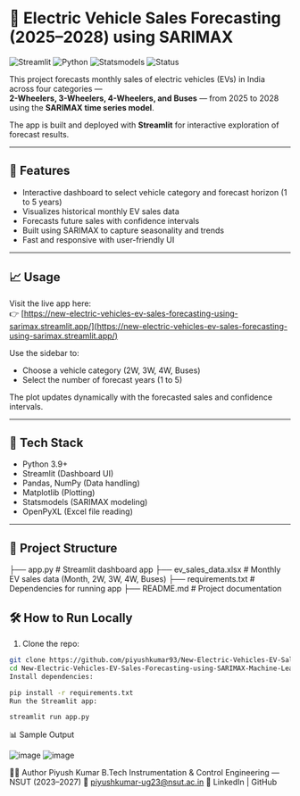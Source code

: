 # 🔋 Electric Vehicle Sales Forecasting (2025–2028) using SARIMAX

![Streamlit](https://img.shields.io/badge/Made%20with-Streamlit-FF4B4B?logo=streamlit&logoColor=white)
![Python](https://img.shields.io/badge/Python-3.9-blue)
![Statsmodels](https://img.shields.io/badge/Statsmodels-Time%20Series%20Modeling-orange)
![Status](https://img.shields.io/badge/Deployed-Live-brightgreen)

This project forecasts monthly sales of electric vehicles (EVs) in India across four categories —  
**2-Wheelers, 3-Wheelers, 4-Wheelers, and Buses** — from 2025 to 2028 using the **SARIMAX time series model**.

The app is built and deployed with **Streamlit** for interactive exploration of forecast results.

---

## 🚀 Features

- Interactive dashboard to select vehicle category and forecast horizon (1 to 5 years)
- Visualizes historical monthly EV sales data
- Forecasts future sales with confidence intervals
- Built using SARIMAX to capture seasonality and trends
- Fast and responsive with user-friendly UI

---

## 📈 Usage

Visit the live app here:  
👉 [https://new-electric-vehicles-ev-sales-forecasting-using-sarimax.streamlit.app/](https://new-electric-vehicles-ev-sales-forecasting-using-sarimax.streamlit.app/)

Use the sidebar to:
- Choose a vehicle category (2W, 3W, 4W, Buses)
- Select the number of forecast years (1 to 5)

The plot updates dynamically with the forecasted sales and confidence intervals.

---

## 🧰 Tech Stack

- Python 3.9+  
- Streamlit (Dashboard UI)  
- Pandas, NumPy (Data handling)  
- Matplotlib (Plotting)  
- Statsmodels (SARIMAX modeling)  
- OpenPyXL (Excel file reading)

---

## 📂 Project Structure

├── app.py # Streamlit dashboard app
├── ev_sales_data.xlsx # Monthly EV sales data (Month, 2W, 3W, 4W, Buses)
├── requirements.txt # Dependencies for running app
├── README.md # Project documentation

## 🛠️ How to Run Locally

1. Clone the repo:

```bash
git clone https://github.com/piyushkumar93/New-Electric-Vehicles-EV-Sales-Forecasting-using-SARIMAX-Machine-Learning-Model.git
cd New-Electric-Vehicles-EV-Sales-Forecasting-using-SARIMAX-Machine-Learning-Model
Install dependencies:

pip install -r requirements.txt
Run the Streamlit app:

streamlit run app.py
```


📊 Sample Output

![image](https://github.com/user-attachments/assets/68bf47c7-3fae-443a-b90e-735e5752f4fe)
![image](https://github.com/user-attachments/assets/5b5b3f2f-2a08-43e4-af52-622605971320)



🙋‍♂️ Author
Piyush Kumar
B.Tech Instrumentation & Control Engineering — NSUT (2023–2027)
📧 piyushkumar-ug23@nsut.ac.in
🔗 LinkedIn | GitHub



